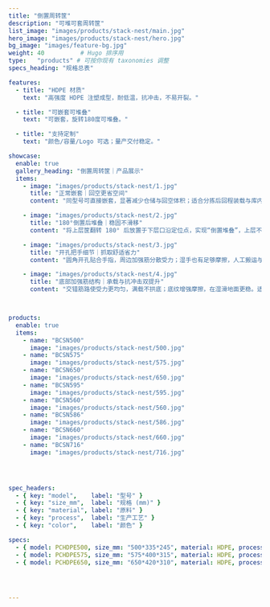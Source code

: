 ```yaml
---
title: "倒置周转筐"
description: "可堆可套周转筐"
list_image: "images/products/stack-nest/main.jpg"
hero_image: "images/products/stack-nest/hero.jpg"
bg_image: "images/feature-bg.jpg"
weight: 40          # Hugo 排序用
type:   "products" # 可按你现有 taxonomies 调整
specs_heading: "规格总表"

features:
  - title: "HDPE 材质"
    text: "高强度 HDPE 注塑成型，耐低温，抗冲击，不易开裂。"

  - title: "可嵌套可堆叠"
    text: "可嵌套，旋转180度可堆叠。"

  - title: "支持定制"
    text: "颜色/容量/Logo 可选；量产交付稳定。"

showcase:
  enable: true
  gallery_heading: "倒置周转筐｜产品展示"
  items:
    - image: "images/products/stack-nest/1.jpg"
      title: "正常嵌套｜回空更省空间"
      content: "同型号可直接嵌套，显著减少仓储与回空体积；适合分拣后回程装载与库内暂存。HDPE 注塑，耐冲击、易清洁。"

    - image: "images/products/stack-nest/2.jpg"
      title: "180°倒置后堆叠｜稳固不滑移"
      content: "将上层筐翻转 180° 后放置于下层口沿定位点，实现“倒置堆叠”，上层不压入下层箱内，适合分拣台/产线暂存。"

    - image: "images/products/stack-nest/3.jpg"
      title: "开孔把手细节｜抓取舒适省力"
      content: "圆角开孔贴合手指，周边加强筋分散受力；湿手也有足够摩擦，人工搬运与机械抓取更稳。"

    - image: "images/products/stack-nest/4.jpg"
      title: "底部加强筋结构｜承载与抗冲击双提升"
      content: "交错筋路使受力更均匀，满载不拱底；底纹增强摩擦，在湿滑地面更稳。适配仓配、加工与清洗风干等多场景。"



products:
  enable: true
  items:
    - name: "BCSN500"
      image: "images/products/stack-nest/500.jpg"
    - name: "BCSN575"
      image: "images/products/stack-nest/575.jpg"
    - name: "BCSN650"
      image: "images/products/stack-nest/650.jpg"
    - name: "BCSN595"
      image: "images/products/stack-nest/595.jpg"
    - name: "BCSN560"
      image: "images/products/stack-nest/560.jpg"
    - name: "BCSN586"
      image: "images/products/stack-nest/586.jpg"
    - name: "BCSN660"
      image: "images/products/stack-nest/660.jpg"
    - name: "BCSN716"
      image: "images/products/stack-nest/716.jpg"




spec_headers:
  - { key: "model",    label: "型号" }
  - { key: "size_mm",  label: "规格 (mm)" }
  - { key: "material", label: "原料" }
  - { key: "process",  label: "生产工艺" }
  - { key: "color",    label: "颜色" }

specs:
  - { model: PCHDPE500, size_mm: "500*335*245", material: HDPE, process: 注塑, color: 白 / 绿 }
  - { model: PCHDPE575, size_mm: "575*400*315", material: HDPE, process: 注塑, color: 白 / 绿 }
  - { model: PCHDPE650, size_mm: "650*420*310", material: HDPE, process: 注塑, color: 白 / 绿 }




---
```

